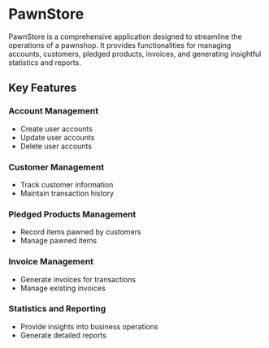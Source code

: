 # PawnStore

PawnStore is a comprehensive application designed to streamline the operations of a pawnshop. It provides functionalities for managing accounts, customers, pledged products, invoices, and generating insightful statistics and reports.

## Key Features

### Account Management
- Create user accounts
- Update user accounts
- Delete user accounts

### Customer Management
- Track customer information
- Maintain transaction history

### Pledged Products Management
- Record items pawned by customers
- Manage pawned items

### Invoice Management
- Generate invoices for transactions
- Manage existing invoices

### Statistics and Reporting
- Provide insights into business operations
- Generate detailed reports
